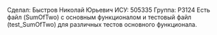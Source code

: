 Сделал: Быстров Николай Юрьевич 
ИСУ: 505335 
Группа: P3124 
Есть файл (SumOfTwo) с основным функционалом и тестовый файл (test_SumOfTwo) для различных тестов основного функционала.
